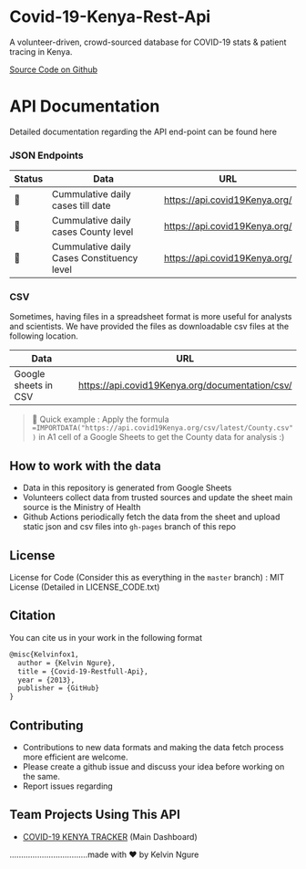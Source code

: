 # Covid-19-Kenya-Rest-Api
A volunteer-driven, crowd-sourced database for COVID-19 stats & patient tracing in Kenya.

[Source Code on Github](https://github.com/Kelvinfox1/Covid-19-Kenya-Rest-Api)

# API Documentation
Detailed documentation regarding the API end-point can be found here

### JSON Endpoints

| Status        | Data                                                                         | URL                                                     |
| ------------- | ---------------------------------------------------------------------------- | ------------------------------------------------------- |
| :green_heart: | Cummulative daily cases till date                                            | <https://api.covid19Kenya.org/>                         |
| :green_heart: | Cummulative daily cases County level                                         | <https://api.covid19Kenya.org/>                         |
| :green_heart: | Cummulative daily Cases Constituency level                                   | <https://api.covid19Kenya.org/>                         |


### CSV

Sometimes, having files in a spreadsheet format is more useful for analysts and scientists. We have provided the files as downloadable csv files at the following location.

| Data                 | URL                                               |
| -------------------- | ------------------------------------------------- |
| Google sheets in CSV | <https://api.covid19Kenya.org/documentation/csv/> |

> :rocket: Quick example : Apply the formula `=IMPORTDATA("https://api.covid19Kenya.org/csv/latest/County.csv")` in A1 cell of a Google Sheets to get the County data for analysis :)

## How to work with the data

- Data in this repository is generated from Google Sheets
- Volunteers collect data from trusted sources and update the sheet main source is the Ministry of Health
- Github Actions periodically fetch the data from the sheet and upload static json and csv files into `gh-pages` branch of this repo


## License

License for Code (Consider this as everything in the `master` branch) : MIT License (Detailed in LICENSE_CODE.txt)  

## Citation 

You can cite us in your work in the following format  

```tex
@misc{Kelvinfox1,
  author = {Kelvin Ngure},
  title = {Covid-19-Restfull-Api},
  year = {2013},
  publisher = {GitHub}
}
```

## Contributing

- Contributions to new data formats and making the data fetch process more efficient are welcome.
- Please create a github issue and discuss your idea before working on the same.
- Report issues regarding 



## Team Projects Using This API

- [COVID-19 KENYA TRACKER](https://www.covid19Kenya.org/) (Main Dashboard)

..................................made with :heart: by Kelvin Ngure
